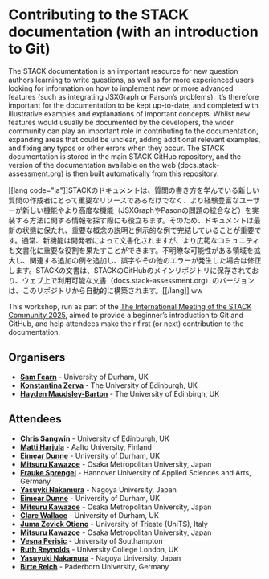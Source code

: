 # Contributing to the STACK documentation (with an introduction to Git) #

The STACK documentation is an important resource for new question authors learning to write questions, as well as for more experienced users looking for information on how to implement new or more advanced features (such as integrating JSXGraph or Parson’s problems). It’s therefore important for the documentation to be kept up-to-date, and completed with illustrative examples and explanations of important concepts. Whilst new features would usually be documented by the developers, the wider community can play an important role in contributing to the documentation, expanding areas that could be unclear, adding additional relevant examples, and fixing any typos or other errors when they occur. The STACK documentation is stored in the main STACK GitHub repository, and the version of the documentation available on the web (docs.stack-assessment.org) is then built automatically from this repository.

[[lang code="ja"]]STACKのドキュメントは、質問の書き方を学んでいる新しい質問の作成者にとって重要なリソースであるだけでなく、より経験豊富なユーザーが新しい機能やより高度な機能（JSXGraphやPasonの問題の統合など）を実装する方法に関する情報を探す際にも役立ちます。そのため、ドキュメントは最新の状態に保たれ、重要な概念の説明と例示的な例で完結していることが重要です。通常、新機能は開発者によって文書化されますが、より広範なコミュニティも文書化に重要な役割を果たすことができます。不明瞭な可能性がある領域を拡大し、関連する追加の例を追加し、誤字やその他のエラーが発生した場合は修正します。STACKの文書は、STACKのGitHubのメインリポジトリに保存されており、ウェブ上で利用可能な文書（docs.stack-assessment.org）のバージョンは、このリポジトリから自動的に構築されます。[[/lang]] ww

This workshop, run as part of the [The International Meeting of the STACK Community 2025](https://sites.google.com/view/stack2025/), aimed to provide a beginner’s introduction to Git and GitHub, and help attendees make their first (or next) contribution to the documentation.

## Organisers

* [**Sam Fearn**](mailto:s.m.fearn@durham.ac.uk) - University of Durham, UK
* [**Konstantina Zerva**](mailto:k.zerva@ed.ac.uk) - The University of Edinburgh, UK
* [**Hayden Maudsley-Barton**](mailto:Hayden.Maudsley-Barton@ed.ac.uk) - The University of Edinbirgh, UK

## Attendees

* [**Chris Sangwin**](mailto:C.J.Sangwin@ed.ac.uk) - University of Edinburgh, UK
* [**Matti Harjula**](mailto:matti.harjula@aalto.fi) - Aalto University, Finland
* [**Eimear Dunne**](mailto:eimear.dunne@durham.ac.uk) - University of Durham, UK
* [**Mitsuru Kawazoe**](mailto:kawazoe@omu.ac.jp) - Osaka Metropolitan University, Japan
* [**Frauke Sprengel**](mailto:frauke.sprengel@hs-hannover.de) - Hannover University of Applied Sciences and Arts, Germany
* [**Yasuyki Nakamura**](mailto:nakamura.yasuyuki.f1@f.mail.nagoya-u.ac.jp) - Nagoya University, Japan
* [**Eimear Dunne**](mailto:eimear.dunne@durham.ac.uk) - University of Durham, UK
* [**Mitsuru Kawazoe**](mailto:kawazoe@omu.ac.jp) - Osaka Metropolitan University, Japan
* [**Clare Wallace**](mailto:clare.wallace@durham.ac.uk) - University of Durham, UK
* [**Juma Zevick Otieno**](mailto:ZEVICKOTIENO.JUMA@phd.units.it) - University of Trieste (UniTS), Italy
* [**Mitsuru Kawazoe**](mailto:kawazoe@omu.ac.jp) - Osaka Metropolitan University, Japan
* [**Vesna Perisic**](?) - University of Southampton
* [**Ruth Reynolds**](mailto:ruth.reynolds@ucl.ac.uk) - University College London, UK
* [**Yasuyuki Nakamura**](mailto:nakamura.yasuyuki.f1@f.mail.nagoya-u.ac.jp) - Nagoya University, Japan
* [**Birte Reich**](mailto:birte.reich@math.upb.de) - Paderborn University, Germany
